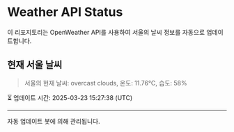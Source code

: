 
# Weather API Status

이 리포지토리는 OpenWeather API를 사용하여 서울의 날씨 정보를 자동으로 업데이트합니다.

## 현재 서울 날씨
> 서울의 현재 날씨: overcast clouds, 온도: 11.76°C, 습도: 58%

⏳ 업데이트 시간: 2025-03-23 15:27:38 (UTC)

---
자동 업데이트 봇에 의해 관리됩니다.
